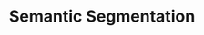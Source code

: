 ---
{
  "area": "computer-vision",
  "title": "Semantic Segmentation",
  "parent-task": null,
  "thumbnail": null,
  "links": [
    {
      "title": "Papers With Code",
      "type": "paperswithcode",
      "url": "https://paperswithcode.com/task/semantic-segmentation"
    },
    {
      "title": "Wikipedia",
      "type": "wikipedia",
      "url": "https://en.wikipedia.org/wiki/Image_segmentation"
    }
  ]
}
---